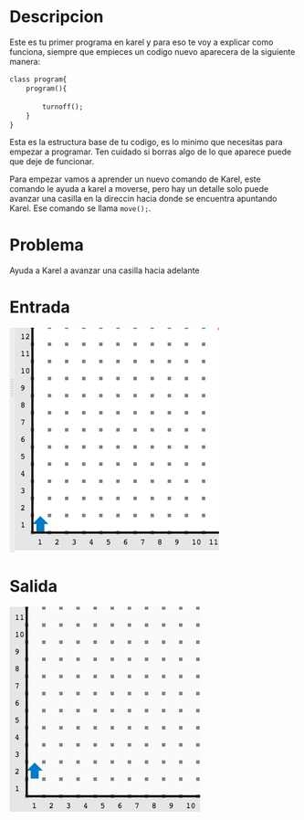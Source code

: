 # Descripcion

Este es tu primer programa en karel y para eso te voy a explicar como funciona, siempre que empieces un codigo nuevo aparecera de la siguiente manera:

~~~
class program{
    program(){
        
        turnoff();
    }
}
~~~

Esta es la estructura base de tu codigo, es lo minimo que necesitas para empezar a programar. Ten cuidado si borras algo de lo que aparece puede que deje de funcionar.

Para empezar vamos a aprender un nuevo comando de Karel, este comando le ayuda a karel a moverse, pero hay un detalle solo puede avanzar una casilla en la direccin hacia donde se encuentra apuntando Karel. Ese comando se llama `move();`.

# Problema 
Ayuda a Karel a avanzar una casilla hacia adelante

# Entrada
![entrada](entrada.png)

# Salida 
![salida](salida.png)

